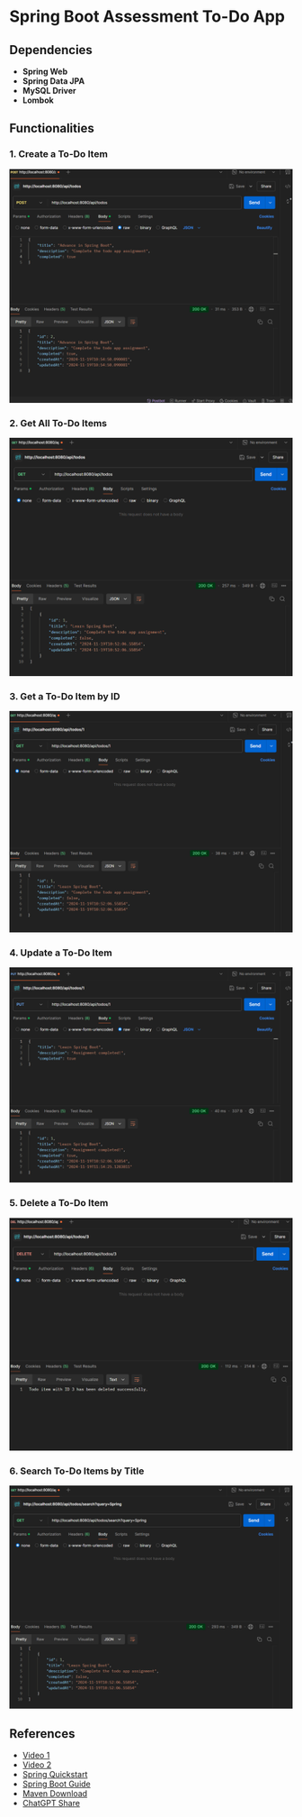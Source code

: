 # Spring Boot Assessment To-Do App 

## Dependencies

- **Spring Web**
- **Spring Data JPA**
- **MySQL Driver**
- **Lombok**

## Functionalities

### 1. **Create a To-Do Item**
![Alt text](Media/postmanPost.png)

### 2. **Get All To-Do Items**
![Alt text](Media/postmanGet.png)
   
### 3. **Get a To-Do Item by ID**
![Alt text](Media/postmanGetId.png)

### 4. **Update a To-Do Item**
![Alt text](Media/postmanPut.png)

### 5. **Delete a To-Do Item**
![Alt text](Media/postmanDelete.png)

### 6. **Search To-Do Items by Title**
![Alt text](Media/postmanSearchtodos.png)

## References
- [Video 1](https://www.youtube.com/watch?v=9SGDpanrc8U)
- [Video 2](https://www.youtube.com/watch?v=YVl6M5ztOu8)
- [Spring Quickstart](https://spring.io/quickstart)
- [Spring Boot Guide](https://spring.io/guides/gs/spring-boot)
- [Maven Download](https://maven.apache.org/download.cgi)
- [ChatGPT Share](https://chatgpt.com/share/673c2be0-ddf8-800d-8445-272644c0d4f3)



